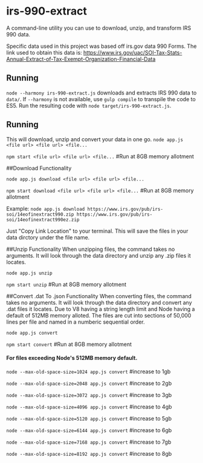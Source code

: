 # irs-990-extract
A command-line utility you can use to download, unzip, and transform IRS 990 data.

Specific data used in this project was based off irs.gov data 990 Forms.
The link used to obtain this data is:
https://www.irs.gov/uac/SOI-Tax-Stats-Annual-Extract-of-Tax-Exempt-Organization-Financial-Data

## Running
`node --harmony irs-990-extract.js` downloads and extracts IRS 990 data to `data/`. If `--harmony` is not available, use `gulp compile` to transpile the code to ES5. Run the resulting code with `node target/irs-990-extract.js`.

## Running
This will download, unzip and convert your data in one go.
`node app.js <file url> <file url> <file...`

`npm start <file url> <file url> <file...` #Run at 8GB memory allotment

##Download Functionality

`node app.js download <file url> <file url> <file...`

`npm start download <file url> <file url> <file...` #Run at 8GB memory allotment

Example: `node app.js download https://www.irs.gov/pub/irs-soi/14eofinextract990.zip https://www.irs.gov/pub/irs-soi/14eofinextract990ez.zip`

Just "Copy Link Location" to your terminal.  This will save the files in your data dirctory under the file name.

##Unzip Functionality
When unzipping files, the command takes no arguments.  It will look through the data directory and unzip any .zip files it locates.

`node app.js unzip`  

`npm start unzip`  #Run at 8GB memory allotment 


##Convert .dat To .json Functionality
When converting files, the command takes no arguments.  It will look through the data directory and convert any .dat files it locates. Due to V8 having a string length limit and Node having a default of 512MB memory alloted.  The files are cut into sections of 50,000 lines per file and named in a numberic sequential order. 

`node app.js convert`  

`npm start convert`  #Run at 8GB memory allotment

#### For files exceeding Node's 512MB memory default.

`node --max-old-space-size=1024 app.js convert` #increase to 1gb

`node --max-old-space-size=2048 app.js convert` #increase to 2gb

`node --max-old-space-size=3072 app.js convert` #increase to 3gb

`node --max-old-space-size=4096 app.js convert` #increase to 4gb

`node --max-old-space-size=5120 app.js convert` #increase to 5gb

`node --max-old-space-size=6144 app.js convert` #increase to 6gb

`node --max-old-space-size=7168 app.js convert` #increase to 7gb

`node --max-old-space-size=8192 app.js convert` #increase to 8gb
